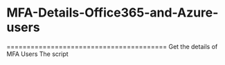 # MFA-Details-Office365-and-Azure-users
========================================
Get the details of MFA Users
The script 
